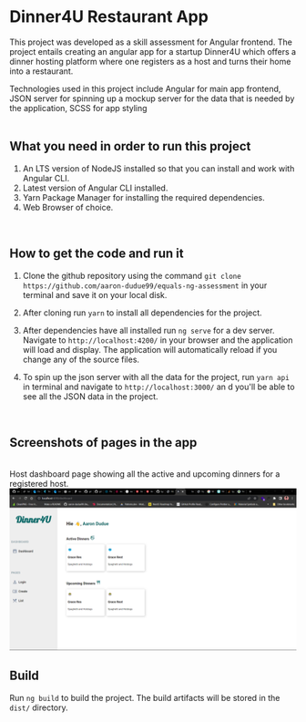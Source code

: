 # Dinner4U Restaurant App

This project was developed as a skill assessment for Angular frontend. The project entails creating an angular app for a startup Dinner4U which offers a dinner hosting platform where one registers as a host and turns their home into a restaurant.

Technologies used in this project include Angular for main app frontend, JSON server for spinning up a mockup server for the data that is needed by the application, SCSS for app styling 
<br>
<br>

## What you need in order to run this project

1. An LTS version of NodeJS installed so that you can install and work with Angular CLI.
2. Latest version of Angular CLI installed.
3. Yarn Package Manager for installing the required dependencies.
4. Web Browser of choice.

<br>

## How to get the code and run it

1. Clone the github repository using the command `git clone https://github.com/aaron-dudue99/equals-ng-assessment` in your terminal and save it on your local disk.

2. After cloning run `yarn` to install all dependencies for the project.



3. After dependencies have all installed run `ng serve` for a dev server. Navigate to `http://localhost:4200/` in your browser and the application will load and display. The application will automatically reload if you change any of the source files.

4. To spin up the json server with all the data for the project, run `yarn api` in terminal and navigate to `http://localhost:3000/` an d you'll be able to see all the JSON data in the project.


<br>

## Screenshots of pages in the app

<br>
 Host dashboard page showing all the active and upcoming dinners for a registered host.

<br>


<img src="./src/assets/Screenshot_20230129_224233.png" alt="dashboard" />

## Build

Run `ng build` to build the project. The build artifacts will be stored in the `dist/` directory.

